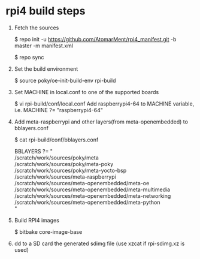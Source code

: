 # rpi4 build steps

1. Fetch the sources
   
   $ repo init -u https://github.com/AtomarMent/rpi4_manifest.git -b master -m manifest.xml 

   $ repo sync

2. Set the build environment

   $ source poky/oe-init-build-env rpi-build

3. Set MACHINE in local.conf to one of the supported boards

   $ vi rpi-build/conf/local.conf 
   Add raspberrypi4-64 to MACHINE variable, i.e. MACHINE ?= "raspberrypi4-64"

4. Add meta-raspberrypi and other layers(from meta-openembedded) to bblayers.conf
   
   $ cat rpi-build/conf/bblayers.conf
    
   BBLAYERS ?= " \
  /scratch/work/sources/poky/meta \
  /scratch/work/sources/poky/meta-poky \
  /scratch/work/sources/poky/meta-yocto-bsp \
  /scratch/work/sources/meta-raspberrypi \
  /scratch/work/sources/meta-openembedded/meta-oe \
  /scratch/work/sources/meta-openembedded/meta-multimedia \
  /scratch/work/sources/meta-openembedded/meta-networking \
  /scratch/work/sources/meta-openembedded/meta-python \
  "

5. Build RPI4 images 

   $ bitbake core-image-base

6. dd to a SD card the generated sdimg file (use xzcat if rpi-sdimg.xz is used)


